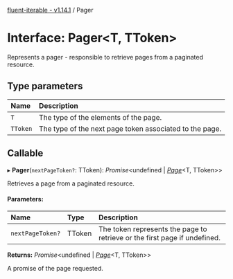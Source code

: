 [fluent-iterable - v1.14.1](../README.md) / Pager

# Interface: Pager<T, TToken\>

Represents a pager - responsible to retrieve pages from a paginated resource.

## Type parameters

Name | Description |
:------ | :------ |
`T` | The type of the elements of the page.   |
`TToken` | The type of the next page token associated to the page.    |

## Callable

▸ **Pager**(`nextPageToken?`: TToken): *Promise*<undefined \| [*Page*](page.md)<T, TToken\>\>

Retrieves a page from a paginated resource.

#### Parameters:

Name | Type | Description |
:------ | :------ | :------ |
`nextPageToken?` | TToken | The token represents the page to retrieve or the first page if undefined.   |

**Returns:** *Promise*<undefined \| [*Page*](page.md)<T, TToken\>\>

A promise of the page requested.
